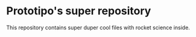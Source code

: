 # Prototipo's super repository

This repository contains super duper cool files with rocket science
inside.
